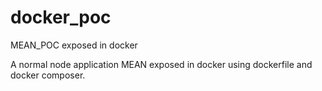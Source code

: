 # docker_poc
MEAN_POC exposed in docker

A normal node application MEAN exposed in docker using dockerfile and docker composer.


